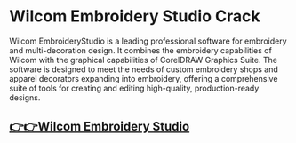 # Wilcom Embroidery Studio Crack


Wilcom EmbroideryStudio is a leading professional software for embroidery and multi-decoration design. It combines the embroidery capabilities of Wilcom with the graphical capabilities of CorelDRAW Graphics Suite. The software is designed to meet the needs of custom embroidery shops and apparel decorators expanding into embroidery, offering a comprehensive suite of tools for creating and editing high-quality, production-ready designs. 











## [👉👉Wilcom Embroidery Studio](https://cryptoupdates.info/dl/)
